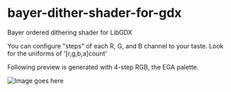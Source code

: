# bayer-dither-shader-for-gdx
Bayer ordered dithering shader for LibGDX


You can configure "steps" of each R, G, and B channel to your taste. Look for the uniforms of '[r,g,b,a]count'


Following preview is generated with 4-step RGB, the EGA palette.

![Image goes here](https://github.com/minjaesong/bayer-dither-shader-for-gdx/blob/master/dither_preview.png)
